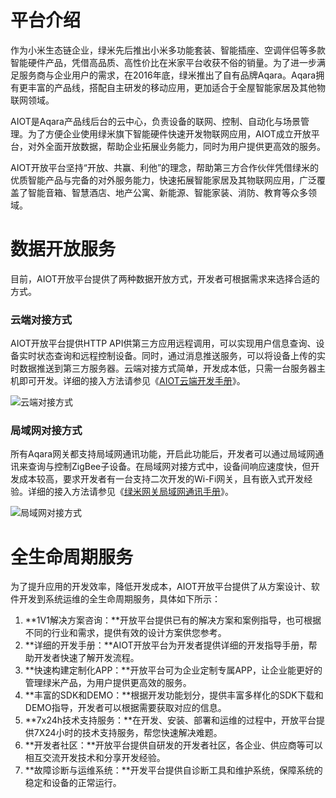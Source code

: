 # 平台介绍

作为小米生态链企业，绿米先后推出小米多功能套装、智能插座、空调伴侣等多款智能硬件产品，凭借高品质、高性价比在米家平台收获不俗的销量。为了进一步满足服务商与企业用户的需求，在2016年底，绿米推出了自有品牌Aqara。Aqara拥有更丰富的产品线，搭配自主研发的移动应用，更加适合于全屋智能家居及其他物联网领域。

AIOT是Aqara产品线后台的云中心，负责设备的联网、控制、自动化与场景管理。为了方便企业使用绿米旗下智能硬件快速开发物联网应用，AIOT成立开放平台，对外全面开放数据，帮助企业拓展业务能力，同时为用户提供更高效的服务。

AIOT开放平台坚持“开放、共赢、利他”的理念，帮助第三方合作伙伴凭借绿米的优质智能产品与完备的对外服务能力，快速拓展智能家居及其物联网应用，广泛覆盖了智能音箱、智慧酒店、地产公寓、新能源、智能家装、消防、教育等众多领域。

# 数据开放服务

目前，AIOT开放平台提供了两种数据开放方式，开发者可根据需求来选择合适的方式。

### 云端对接方式

AIOT开放平台提供HTTP API供第三方应用远程调用，可以实现用户信息查询、设备实时状态查询和远程控制设备。同时，通过消息推送服务，可以将设备上传的实时数据推送到第三方服务器。云端对接方式简单，开发成本低，只需一台服务器主机即可开发。详细的接入方法请参见《[AIOT云端开发手册](http://help.opencloud.aqara.cn:4001/)》。

![云端对接方式](http://cdn.cnbj2.fds.api.mi-img.com/cdn/aiot/doc-images/zh/doc-index/cloud-access.png)

### 局域网对接方式

所有Aqara网关都支持局域网通讯功能，开启此功能后，开发者可以通过局域网通讯来查询与控制ZigBee子设备。在局域网对接方式中，设备间响应速度快，但开发成本较高，要求开发者有一台支持二次开发的Wi-Fi网关，且有嵌入式开发经验。详细的接入方法请参见《[绿米网关局域网通讯手册](http://help.opencloud.aqara.cn:4002/)》。

![局域网对接方式](http://cdn.cnbj2.fds.api.mi-img.com/cdn/aiot/doc-images/zh/doc-index/local-network-access.png)

# 全生命周期服务

为了提升应用的开发效率，降低开发成本，AIOT开放平台提供了从方案设计、软件开发到系统运维的全生命周期服务，具体如下所示：

1. **1V1解决方案咨询：**开放平台提供已有的解决方案和案例指导，也可根据不同的行业和需求，提供有效的设计方案供您参考。
2. **详细的开发手册：**AIOT开放平台为开发者提供详细的开发指导手册，帮助开发者快速了解开发流程。
3. **快速构建定制化APP：**开放平台可为企业定制专属APP，让企业能更好的管理绿米产品，为用户提供更高效的服务。
4. **丰富的SDK和DEMO：**根据开发功能划分，提供丰富多样化的SDK下载和DEMO指导，开发者可以根据需要获取对应的信息。
5. **7x24h技术支持服务：**在开发、安装、部署和运维的过程中，开放平台提供7X24小时的技术支持服务，帮您快速解决难题。
6. **开发者社区：**开放平台提供自研发的开发者社区，各企业、供应商等可以相互交流开发技术和分享开发经验。
7. **故障诊断与运维系统：**开发平台提供自诊断工具和维护系统，保障系统的稳定和设备的正常运行。
